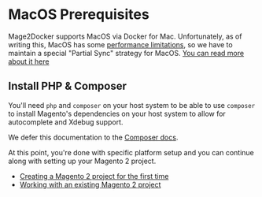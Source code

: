 # MacOS Prerequisites
Mage2Docker supports MacOS via Docker for Mac. Unfortunately, as of writing this, MacOS has some [performance limitations](https://docs.docker.com/docker-for-mac/osxfs/#performance-issues-solutions-and-roadmap), so we have to maintain a special "Partial Sync" strategy for MacOS. [You can read more about it here](./docs/stories/sync/sync-strategies.md)

## Install PHP & Composer
You'll need `php` and `composer` on your host system to be able to use `composer` to install Magento's dependencies on your host system to allow for autocomplete and Xdebug support.

We defer this documentation to the [Composer docs](https://getcomposer.org/doc/00-intro.md#installation-linux-unix-macos).

At this point, you're done with specific platform setup and you can continue along with setting up your Magento 2 project.

* [Creating a Magento 2 project for the first time](../../docs/stories/new-project.md)
* [Working with an existing Magento 2 project](../../docs/stories/existing-project.md)